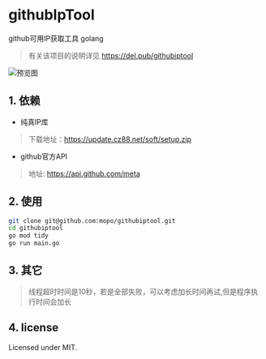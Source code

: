 githubIpTool
=====
github可用IP获取工具 golang

> 有关该项目的说明详见 https://del.pub/githubiptool

![预览图](https://cdn.jsdelivr.net/gh/mopo/githubiptool@master/preview.png)

## 1. 依赖
* 纯真IP库
> 下载地址：https://update.cz88.net/soft/setup.zip

* github官方API
> 地址: https://api.github.com/meta

## 2. 使用
```bash
git clone git@github.com:mopo/githubiptool.git
cd githubiptool
go mod tidy
go run main.go
```

## 3. 其它
> 线程超时时间是10秒，若是全部失败，可以考虑加长时间再试,但是程序执行时间会加长

## 4. license
Licensed under MIT.